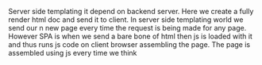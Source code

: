 Server side templating it depend on backend server. Here we create a fully render html doc and send it to client. In server side templating world we send our n new page every time the request is being made for any page. 
However SPA is when we send a bare bone of html then js is loaded with it and thus runs js code on client browser assembling the page. The page is assembled using js every time we think 
<!--stackedit_data:
eyJoaXN0b3J5IjpbLTE3ODkxNTk4MjFdfQ==
-->